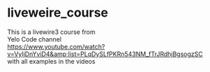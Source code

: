 # liveweire_course
This is a livewire3 course from <br> 
Yelo Code channel <br> 
https://www.youtube.com/watch?v=VyIjDnYviD4&amp;list=PLqDySLfPKRn543NM_fTrJRdhjBgsogzSC <br> 
with all examples in the videos

